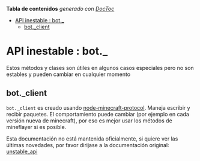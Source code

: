 <!-- START doctoc generated TOC please keep comment here to allow auto update -->
<!-- DON'T EDIT THIS SECTION, INSTEAD RE-RUN doctoc TO UPDATE -->

**Tabla de contenidos** _generado con [DocToc](https://github.com/thlorenz/doctoc)_

- [API inestable : bot.\_](#api-instable--bot_)
  - [bot.\_client](#bot_client)

<!-- END doctoc generated TOC please keep comment here to allow auto update -->

# API inestable : bot.\_

Estos métodos y clases son útiles en algunos casos especiales pero no son estables y pueden cambiar en cualquier momento

## bot.\_client

`bot._client` es creado usando [node-minecraft-protocol](https://github.com/PrismarineJS/node-minecraft-protocol).
Maneja escribir y recibir paquetes.
El comportamiento puede cambiar (por ejemplo en cada versión nueva de minecraft), por eso es mejor usar los métodos de mineflayer si es posible.

Esta documentación no está mantenida oficialmente, si quiere ver las últimas novedades, por favor dirijase a la documentación original: [unstable_api](../unstable_api.md)
